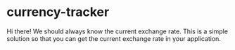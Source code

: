 # currency-tracker

Hi there! We should always know the current exchange rate. This is a simple solution so that you can get the current exchange rate in your application.
